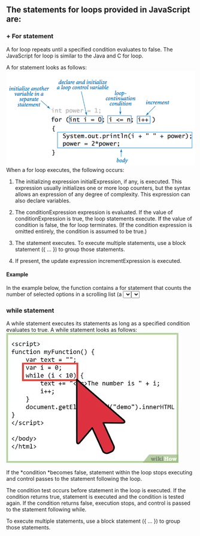 ## The statements for loops provided in JavaScript are:

### + For statement  
A for loop repeats until a specified condition evaluates to false. The JavaScript for loop is similar to the Java and C for loop.

A for statement looks as follows:
![for](for.png)
When a for loop executes, the following occurs:

1. The initializing expression initialExpression, if any, is executed. This expression usually initializes one or more loop counters, but the syntax allows an expression of any degree of complexity. This expression can also declare variables.
2. The conditionExpression expression is evaluated. If the value of conditionExpression is true, the loop statements execute. If the value of condition is false, the for loop terminates. (If the condition expression is omitted entirely, the condition is assumed to be true.)
3. The statement executes. To execute multiple statements, use a block statement ({ ... }) to group those statements.

4. If present, the update expression incrementExpression is executed.

#### Example
In the example below, the function contains a for statement that counts the number of selected options in a scrolling list (a <select> element that allows multiple selections). The for statement declares the variable i and initializes it to 0. It checks that i is less than the number of options in the <select> element, performs the succeeding if statement, and increments i by after each pass through the loop.


###  while statement
A while statement executes its statements as long as a specified condition evaluates to true. A while statement looks as follows:
![while](while.jpg)

If the *condition *becomes false, statement within the loop stops executing and control passes to the statement following the loop.

The condition test occurs before statement in the loop is executed. If the condition returns true, statement is executed and the condition is tested again. If the condition returns false, execution stops, and control is passed to the statement following while.

To execute multiple statements, use a block statement ({ ... }) to group those statements.



